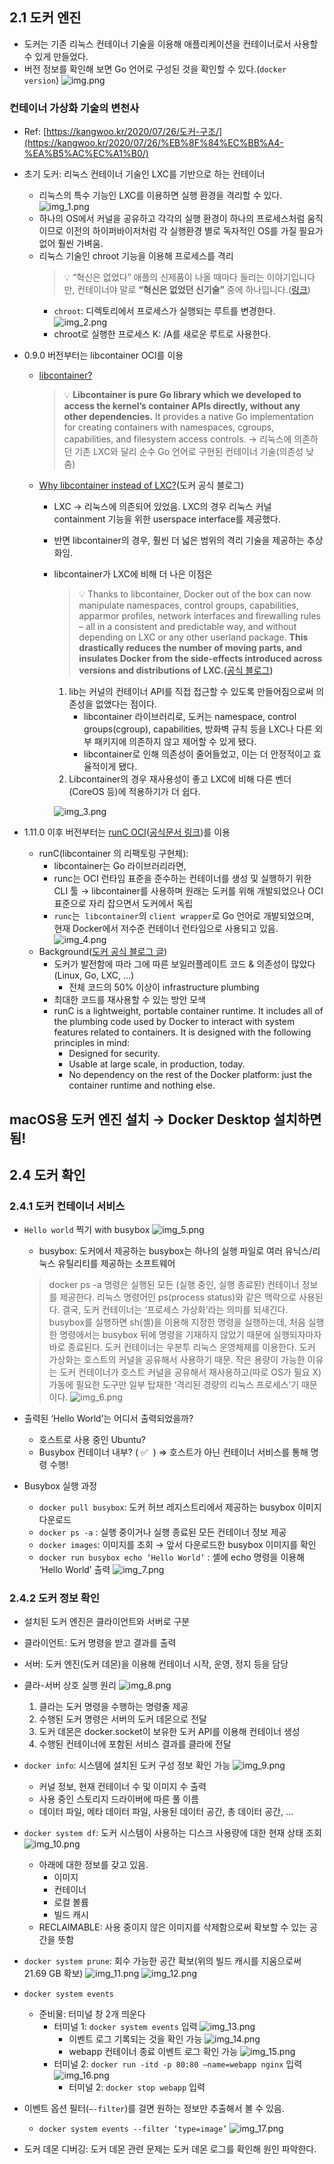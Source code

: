 ## 2.1 도커 엔진

- 도커는 기존 리눅스 컨테이너 기술을 이용해 애플리케이션을 컨테이너로서 사용할 수 있게 만들었다.
- 버전 정보를 확인해 보면 Go 언어로 구성된 것을 확인할 수 있다.(`docker version`)
![img.png](img.png)

### **컨테이너 가상화 기술의 변천사**

- Ref: [https://kangwoo.kr/2020/07/26/도커-구조/](https://kangwoo.kr/2020/07/26/%EB%8F%84%EC%BB%A4-%EA%B5%AC%EC%A1%B0/)
- 초기 도커: 리눅스 컨테이너 기술인 LXC를 기반으로 하는 컨테이너
    - 리눅스의 특수 기능인 LXC를 이용하면 실행 환경을 격리할 수 있다.
  ![img_1.png](img_1.png)
    - 하나의 OS에서 커널을 공유하고 각각의 실행 환경이 하나의 프로세스처럼 움직이므로 이전의 하이퍼바이저처럼 각 실행환경 별로 독자적인 OS를 가질 필요가 없어 훨씬 가벼움.
    - 리눅스 기술인 chroot 기능을 이용해 프로세스를 격리 
      > 💡 “혁신은 없었다” 애플의 신제품이 나올 때마다 들리는 이야기입니다만, 컨테이너야 말로 **“혁신은 없었던 신기술”** 중에 하나입니다.([링크](https://www.44bits.io/ko/post/change-root-directory-by-using-chroot))
      - `chroot`: 디렉토리에서 프로세스가 실행되는 루트를 변경한다.
      ![img_2.png](img_2.png)
      - chroot로 실행한 프로세스 K: /A를 새로운 루트로 사용한다.


- 0.9.0 버전부터는 libcontainer OCI를 이용
    - [libcontainer?](https://github.com/opencontainers/runc/tree/main/libcontainer)
      >  💡 **Libcontainer is pure Go library which we developed to access the kernel’s container APIs directly, without any other dependencies.** It provides a native Go implementation for creating containers with namespaces, cgroups, capabilities, and filesystem access controls. → 리눅스에 의존하던 기존 LXC와 달리 순수 Go 언어로 구현된 컨테이너 기술(의존성 낮춤)

    - [Why libcontainer instead of LXC?](https://www.docker.com/blog/docker-0-9-introducing-execution-drivers-and-libcontainer/)(도커 공식 블로그)
        - LXC → 리눅스에 의존되어 있었음. LXC의 경우 리눅스 커널 containment 기능을 위한 userspace interface를 제공했다.
        - 반면 libcontainer의 경우, 훨씬 더 넓은 범위의 격리 기술을 제공하는 추상화임.
        - libcontainer가 LXC에 비해 더 나은 이점은
          >  💡 Thanks to libcontainer, Docker out of the box can now manipulate namespaces, control groups, capabilities, apparmor profiles, network interfaces and firewalling rules – all in a consistent and predictable way, and without depending on LXC or any other userland package.
          **This drastically reduces the number of moving parts, and insulates Docker from the side-effects introduced across versions and distributions of LXC.(**[공식 블로그](https://www.docker.com/blog/docker-0-9-introducing-execution-drivers-and-libcontainer/)**)**

            1. lib는 커널의 컨테이너 API를 직접 접근할 수 있도록 만들어짐으로써 의존성을 없앴다는 점이다.
                - libcontainer 라이브러리로, 도커는 namespace, control groups(cgroup), capabilities, 방화벽 규칙 등을 LXC나 다른 외부 패키지에 의존하지 않고 제어할 수 있게 됐다.
                - libcontainer로 인해 의존성이 줄어들었고, 이는 더 안정적이고 효율적이게 됐다.
            2. Libcontainer의 경우 재사용성이 좋고 LXC에 비해 다른 벤더(CoreOS 등)에 적용하기가 더 쉽다.

            ![img_3.png](img_3.png)

- 1.11.0 이후 버전부터는 [runC OCI](https://github.com/opencontainers/runc)([공식문서 링크](https://github.com/opencontainers/runc))를 이용
    - runC(libcontainer 의 리팩토링 구현체):
        - libcontainer는 Go 라이브러리라면,
        - runc는 OCI 런타임 표준을 준수하는 컨테이너를 생성 및 실행하기 위한 CLI 툴 → libcontainer를 사용하며 원래는 도커를 위해 개발되었으나 OCI 표준으로 자리 잡으면서 도커에서 독립
        - `runc`는  `libcontainer`의 `client wrapper`로 Go 언어로 개발되었으며, 현재 Docker에서 저수준 컨테이너 런타임으로 사용되고 있음.
      ![img_4.png](img_4.png)
    - Background([도커 공식 블로그 글](https://www.docker.com/blog/runc/))
      - 도커가 발전함에 따라 그에 따른 보일러플레이트 코드 & 의존성이 많았다(Linux, Go, LXC, …)
          - 전체 코드의 50% 이상이 infrastructure plumbing
      - 최대한 코드를 재사용할 수 있는 방안 모색
      - runC is a lightweight, portable container runtime. It includes all of the plumbing code used by Docker to interact with system features related to containers. It is designed with the following principles in mind:
          - Designed for security.
          - Usable at large scale, in production, today.
          - No dependency on the rest of the Docker platform: just the container runtime and nothing else.

## macOS용 도커 엔진 설치 → Docker Desktop 설치하면 됨!

## 2.4 도커 확인

### 2.4.1 도커 컨테이너 서비스

- `Hello world` 찍기 with busybox
  ![img_5.png](img_5.png)
  - busybox: 도커에서 제공하는 busybox는 하나의 실행 파일로 여러 유닉스/리눅스 유틸리티를 제공하는 소프트웨어
  > docker ps -a 명령은 실행된 모든 (실행 중인, 실행 종료된) 컨테이너 정보를 제공한다. 리눅스 명령어인 ps(process status)와 같은 맥락으로 사용된다. 결국, 도커 컨테이너는 ‘프로세스 가상화’라는 의미를 되새긴다.
  > busybox를 실행하면 sh(셸)을 이용해 지정한 명령을 실행하는데, 처음 실행한 명령에서는 busybox 뒤에 명령을 기재하지 않았기 때문에 실행되자마자 바로 종료된다.
  > 도커 컨테이너는 우분투 리눅스 운영체제를 이용한다. 도커 가상화는 호스트의 커널을 공유해서 사용하기 때문. 작은 용량이 가능한 이유는 도커 컨테이너가 호스트 커널을 공유해서 재사용하고(따로 OS가 필요 X) 가동에 필요한 도구만 일부 탑재한 ‘격리된 경량의 리눅스 프로세스’기 때문이다.
  ![img_6.png](img_6.png)

- 출력된 ‘Hello World’는 어디서 출력되었을까?
    - 호스트로 사용 중인 Ubuntu?
    - Busybox 컨테이너 내부? ( ✅  ) ⇒  호스트가 아닌 컨테이너 서비스를 통해 명령 수행!
- Busybox 실행 과정
    - `docker pull busybox`: 도커 허브 레지스트리에서 제공하는 busybox 이미지 다운로드
    - `docker ps -a` : 실행 중이거나 실행 종료된 모든 컨테이너 정보 제공
    - `docker images`: 이미지를 조회 → 앞서 다운로드한 busybox 이미지를 확인
    - `docker run busybox echo ‘Hello World’` : 셸에 echo 명령을 이용해 ‘Hello World’ 출력
  ![img_7.png](img_7.png)

### 2.4.2 도커 정보 확인

- 설치된 도커 엔진은 클라이언트와 서버로 구분
- 클라이언트: 도커 명령을 받고 결과를 출력
- 서버: 도커 엔진(도커 데몬)을 이용해 컨테이너 시작, 운영, 정지 등을 담당
- 클라-서버 상호 실행 원리
![img_8.png](img_8.png)

  1. 클라는 도커 명령을 수행하는 명령줄 제공
  2. 수행된 도커 명령은 서버의 도커 데몬으로 전달
  3. 도커 데몬은 docker.socket이 보유한 도커 API를 이용해 컨테이너 생성
  4. 수행된 컨테이너에 포함된 서비스 결과를 클라에 전달
  
- `docker info`: 시스템에 설치된 도커 구성 정보 확인 가능
  ![img_9.png](img_9.png)
  - 커널 정보, 현재 컨테이너 수 및 이미지 수 출력
  - 사용 중인 스토리지 드라이버에 따른 풀 이름
  - 데이터 파일, 메타 데이터 파일, 사용된 데이터 공간, 총 데이터 공간, …
- `docker system df`: 도커 시스템이 사용하는 디스크 사용량에 대한 현재 상태 조회
  ![img_10.png](img_10.png)
  - 아래에 대한 정보를 갖고 있음.
      - 이미지
      - 컨테이너
      - 로컬 볼륨
      - 빌드 캐시
  - RECLAIMABLE: 사용 중이지 않은 이미지를 삭제함으로써 확보할 수 있는 공간을 뜻함

- `docker system prune`: 회수 가능한 공간 확보(위의 빌드 캐시를 지움으로써 21.69 GB 확보)
  ![img_11.png](img_11.png)
  ![img_12.png](img_12.png)

- `docker system events`
    - 준비물: 터미널 창 2개 띄운다
      - 터미널 1: `docker system events` 입력
        ![img_13.png](img_13.png)
        - 이벤트 로그 기록되는 것을 확인 가능
          ![img_14.png](img_14.png)
        - webapp 컨테이너 종료 이벤트 로그 확인 가능
          ![img_15.png](img_15.png)
      - 터미널 2: `docker run -itd -p 80:80 —name=webapp nginx` 입력
        ![img_16.png](img_16.png)
        - 터미널 2: `docker stop webapp` 입력

- 이벤트 옵션 필터(`—-filter`)를 걸면 원하는 정보만 추출해서 볼 수 있음.
    - `docker system events --filter ‘type=image’`
      ![img_17.png](img_17.png)

- 도커 데몬 디버깅: 도커 데몬 관련 문제는 도커 데몬 로그를 확인해 원인 파악한다.